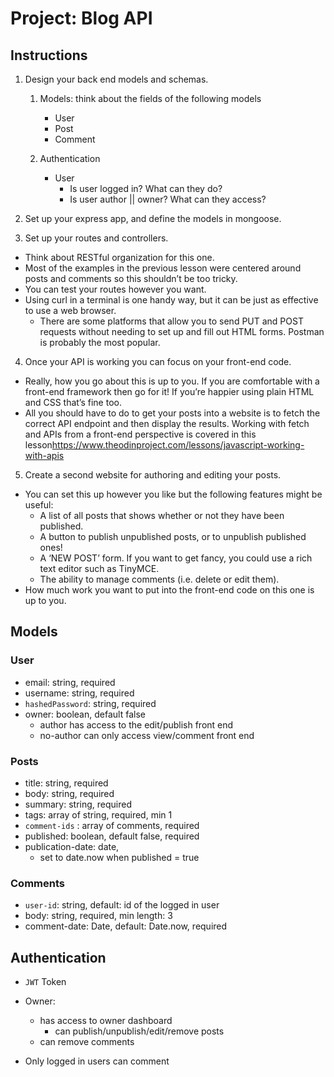 # Project: Blog API

## Instructions

1. Design your back end models and schemas.

   1. Models: think about the fields of the following models

      - User
      - Post
      - Comment

   2. Authentication

      - User
        - Is user logged in? What can they do?
        - Is user author || owner? What can they access?

2. Set up your express app, and define the models in mongoose.

3. Set up your routes and controllers.

- Think about RESTful organization for this one.
- Most of the examples in the previous lesson were centered around posts and comments so this shouldn’t be too tricky.
- You can test your routes however you want.
- Using curl in a terminal is one handy way, but it can be just as effective to use a web browser.
  - There are some platforms that allow you to send PUT and POST requests without needing to set up and fill out HTML forms. Postman is probably the most popular.

4. Once your API is working you can focus on your front-end code.

- Really, how you go about this is up to you. If you are comfortable with a front-end framework then go for it! If you’re happier using plain HTML and CSS that’s fine too.
- All you should have to do to get your posts into a website is to fetch the correct API endpoint and then display the results. Working with fetch and APIs from a front-end perspective is covered in this lesson<https://www.theodinproject.com/lessons/javascript-working-with-apis>

5. Create a second website for authoring and editing your posts.

- You can set this up however you like but the following features might be useful:
  - A list of all posts that shows whether or not they have been published.
  - A button to publish unpublished posts, or to unpublish published ones!
  - A ‘NEW POST’ form. If you want to get fancy, you could use a rich text editor such as TinyMCE.
  - The ability to manage comments (i.e. delete or edit them).
- How much work you want to put into the front-end code on this one is up to you.

## Models

### User

- email: string, required
- username: string, required
- `hashedPassword`: string, required
- owner: boolean, default false
  - author has access to the edit/publish front end
  - no-author can only access view/comment front end

### Posts

- title: string, required
- body: string, required
- summary: string, required
- tags: array of string, required, min 1
- `comment-ids` : array of comments, required
- published: boolean, default false, required
- publication-date: date,
  - set to date.now when published = true

### Comments

- `user-id`: string, default: id of the logged in user
- body: string, required, min length: 3
- comment-date: Date, default: Date.now, required

## Authentication

- `JWT` Token

- Owner:

  - has access to owner dashboard
    - can publish/unpublish/edit/remove posts
  - can remove comments

- Only logged in users can comment
